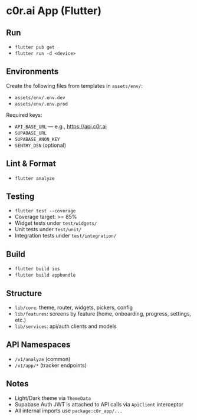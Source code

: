 # c0r.ai App (Flutter)

## Run
- `flutter pub get`
- `flutter run -d <device>`

## Environments
Create the following files from templates in `assets/env/`:

- `assets/env/.env.dev`
- `assets/env/.env.prod`

Required keys:

- `API_BASE_URL` — e.g., https://api.c0r.ai
- `SUPABASE_URL`
- `SUPABASE_ANON_KEY`
- `SENTRY_DSN` (optional)

## Lint & Format
- `flutter analyze`

## Testing
- `flutter test --coverage`
- Coverage target: >= 85%
- Widget tests under `test/widgets/`
- Unit tests under `test/unit/`
- Integration tests under `test/integration/`

## Build
- `flutter build ios`
- `flutter build appbundle`

## Structure
- `lib/core`: theme, router, widgets, pickers, config
- `lib/features`: screens by feature (home, onboarding, progress, settings, etc.)
- `lib/services`: api/auth clients and models

## API Namespaces
- `/v1/analyze` (common)
- `/v1/app/*` (tracker endpoints)

## Notes
- Light/Dark theme via `ThemeData`
- Supabase Auth JWT is attached to API calls via `ApiClient` interceptor
- All internal imports use `package:c0r_app/...`
